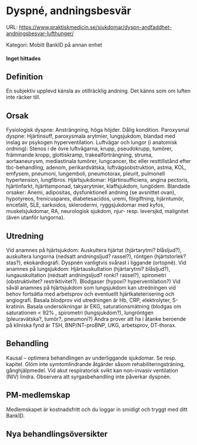 # Dyspné, andningsbesvär

URL: https://www.praktiskmedicin.se/sjukdomar/dyspn-andfaddhet-andningsbesvar-lufthunger/



Kategori: Mobilt BankID på annan enhet

#### Inget hittades

## Definition

En subjektiv upplevd känsla av otillräcklig andning. Det känns som om luften inte räcker till.

## Orsak

Fysiologisk dyspne: Ansträngning, höga höjder. Dålig kondition.
Paroxysmal dyspne: Hjärtinsuff, paroxysmala arytmier, lungsjukdom, blandad med inslag av psykogen hyperventilation.
Luftvägar och lungor (i anatomisk ordning): Stenos i de övre luftvägarna, krupp, pseudokrupp, tumörer, främmande kropp, glottiskramp, trakealförträngning, struma, aortaaneurysm, mediastinala tumörer, lungcancer, tbc eller resttillstånd efter tbc-behandling, adenom, perikardvätska, luftvägsobstruktion, astma, KOL, emfysem, pneumoni, lungemboli, pneumotorax, pleurit, pulmonell hypertension, lungfibros.
Hjärtsjukdomar: Hjärtinsufficiens, angina pectoris, hjärtinfarkt, hjärttamponad, takyarytmier, klaffsjukdom, lungödem.
Blandade orsaker: Anemi, adipositas, dysfunktionell andning (se avsnittet ovan), hypotyreos, frenicuspares, diabetesacidos, uremi, förgiftning, hjärntumör, encefalit, SLE, sarkoidos, sklerodermi, ryggsjukdomar med kyfos, muskelsjukdomar, RA, neurologisk sjukdom, njur- resp. leversjkd, malignitet (även utanför lungorna).

## Utredning

Vid anamnes på hjärtsjukdom: Auskultera hjärtat (hjärtarytmi? blåsljud?), auskultera lungorna (nedsatt andningsljud? rassel?), röntgen (hjärtstorlek? stas?), ekokardiografi. Dyspnén vanligtvis svårast i liggande (ortopné).
Vid anamnes på lungsjukdom: Hjärtauskultation (hjärtarytmi? blåsljud?), lungauskultation (nedsatt andningsljud? ronki? rassel?), spirometri (obstruktivitet? restriktivitet?). Blodgaser (hypoxi? hyperventilation?)
Vid såväl anamnes på hjärtsjukdom som lungsjukdom kan utredningen vid behov fortsätta med arbetsprov och eventuellt hjärtkateterisering och angiografi.
Basala blodprov vid utredningen är Hb, CRP, elektrolyter, S-kratinin.
Basala undersökningar är EKG, saturationsmätning (blodgas om saturationen < 92% , spirometri (lungsjukdom?), lungröntgen (pleuravätska?, tumör?, pneumoni?)
Andra prover att ha i åtanke beroende på kliniska fynd är TSH, BNP/NT-proBNP, UKG, arbetsprov, DT-thorax.

## Behandling

Kausal – optimera behandlingen av underliggande sjukdomar. Se resp. kapitel. Glöm inte symtomlindrande åtgärder såsom rehabiliteringsträning, gånghjälpmedel.
Vid akut respiratorisk svikt kan non-invasiv ventilation (NIV) lindra. Observera att syrgasbehandling inte påverkar dyspnén.

## PM-medlemskap

Medlemskapet är kostnadsfritt och du loggar in smidigt och tryggt med ditt BankID.

## Nya behandlingsöversikter


